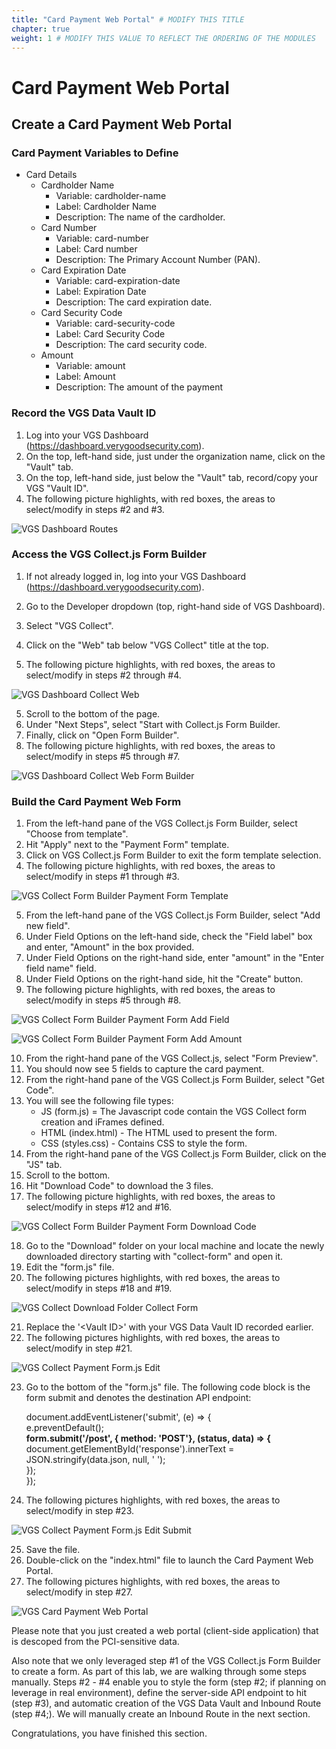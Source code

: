 ```yaml
---
title: "Card Payment Web Portal" # MODIFY THIS TITLE
chapter: true
weight: 1 # MODIFY THIS VALUE TO REFLECT THE ORDERING OF THE MODULES
---
```


# Card Payment Web Portal <!-- MODIFY THIS HEADING -->

## Create a Card Payment Web Portal <!-- MODIFY THIS SUBHEADING -->

### Card Payment Variables to Define

* Card Details  
	* Cardholder Name  
		* Variable: cardholder-name  
		* Label: Cardholder Name  
		* Description: The name of the cardholder.  
	* Card Number  
		* Variable: card-number  
		* Label: Card number  
		* Description: The Primary Account Number (PAN).  
	* Card Expiration Date  
		* Variable: card-expiration-date  
		* Label: Expiration Date  
		* Description: The card expiration date.  
	* Card Security Code  
		* Variable: card-security-code  
		* Label: Card Security Code  
		* Description: The card security code.  
	* Amount  
		* Variable: amount  
		* Label: Amount  
		* Description: The amount of the payment  


### Record the VGS Data Vault ID  
1) Log into your VGS Dashboard (https://dashboard.verygoodsecurity.com).  
2) On the top, left-hand side, just under the organization name, click on the "Vault" tab.  
3) On the top, left-hand side, just below the "Vault" tab, record/copy your VGS "Vault ID".  
4) The following picture highlights, with red boxes, the areas to select/modify in steps #2 and #3.  

![VGS Dashboard Routes](/images/vgs-dashboard-copy-vault-id.jpg)  

### Access the VGS Collect.js Form Builder  

1) If not already logged in, log into your VGS Dashboard (https://dashboard.verygoodsecurity.com). 

2) Go to the Developer dropdown (top, right-hand side of VGS Dashboard).  
3) Select "VGS Collect".  
4) Click on the "Web" tab below "VGS Collect" title at the top.  
5) The following picture highlights, with red boxes, the areas to select/modify in steps #2 through #4.  

![VGS Dashboard Collect Web](/images/vgs-dashboard-collect-web.jpg)  

5) Scroll to the bottom of the page.  
6) Under "Next Steps", select "Start with Collect.js Form Builder.  
7) Finally, click on "Open Form Builder".  
8) The following picture highlights, with red boxes, the areas to select/modify in steps #5 through #7.  

![VGS Dashboard Collect Web Form Builder](/images/vgs-dashboard-collect-web-form-builder.jpg)  

### Build the Card Payment Web Form  

1) From the left-hand pane of the VGS Collect.js Form Builder, select "Choose from template".  
2) Hit "Apply" next to the "Payment Form" template.   
3) Click on VGS Collect.js Form Builder to exit the form template selection.  
4) The following picture highlights, with red boxes, the areas to select/modify in steps #1 through #3.  

![VGS Collect Form Builder Payment Form Template](/images/vgs-collect-form-builder-payment-form-template.jpg)    

5) From the left-hand pane of the VGS Collect.js Form Builder, select "Add new field".  
6) Under Field Options on the left-hand side, check the "Field label" box and enter, "Amount" in the box provided.  
7) Under Field Options on the right-hand side, enter "amount" in the "Enter field name" field.  
8) Under Field Options on the right-hand side, hit the "Create" button.  
9) The following picture highlights, with red boxes, the areas to select/modify in steps #5 through #8.  

![VGS Collect Form Builder Payment Form Add Field](/images/vgs-collect-form-builder-payment-form-add-field.jpg)  

![VGS Collect Form Builder Payment Form Add Amount](/images/vgs-collect-form-builder-payment-form-add-amount.jpg)  

10) From the right-hand pane of the VGS Collect.js, select "Form Preview".  
11) You should now see 5 fields to capture the card payment.  
12) From the right-hand pane of the VGS Collect.js Form Builder, select "Get Code".  
13) You will see the following file types:  
	* JS (form.js) = The Javascript code contain the VGS Collect form creation and iFrames defined.
	* HTML (index.html) - The HTML used to present the form.  
	* CSS (styles.css) - Contains CSS to style the form.  
14) From the right-hand pane of the VGS Collect.js Form Builder, click on the "JS" tab.
15) Scroll to the bottom.  
16) Hit "Download Code" to download the 3 files.  
17) The following picture highlights, with red boxes, the areas to select/modify in steps #12 and #16.  

![VGS Collect Form Builder Payment Form Download Code](/images/vgs-collect-form-builder-payment-form-download-code.jpg)  

18) Go to the "Download" folder on your local machine and locate the newly downloaded directory starting with "collect-form" and open it.  
19) Edit the "form.js" file.  
20) The following pictures highlights, with red boxes, the areas to select/modify in steps #18 and #19.

![VGS Collect Download Folder Collect Form](/images/vgs-collect-download-folder-collect-form.jpg)  

21) Replace the '\<Vault ID\>' with your VGS Data Vault ID recorded earlier.  
22) The following pictures highlights, with red boxes, the areas to select/modify in step #21.

![VGS Collect Payment Form.js Edit](/images/vgs-collect-payment-form-js-edit.jpg)  

23) Go to the bottom of the "form.js" file. The following code block is the form submit and denotes the destination API endpoint:  

	document.addEventListener('submit', (e) => {  
		e.preventDefault();  
		**form.submit('/post', { method: 'POST'}, (status, data) => {**  
		document.getElementById('response').innerText = JSON.stringify(data.json, null, ' ');  
		});  
	});  

24) The following pictures highlights, with red boxes, the areas to select/modify in step #23.

![VGS Collect Payment Form.js Edit Submit](/images/vgs-collect-payment-form-js-edit-submit.jpg)  

25) Save the file.  
26) Double-click on the "index.html" file to launch the Card Payment Web Portal.  
27) The following pictures highlights, with red boxes, the areas to select/modify in step #27.  

![VGS Card Payment Web Portal](/images/vgs-card-payment-web-portal.png)  

 
Please note that you just created a web portal (client-side application) that is descoped from the PCI-sensitive data.
  
Also note that we only leveraged step #1 of the VGS Collect.js Form Builder to create a form. As part of this lab, we are walking through some steps manually. Steps #2 - #4 enable you to style the form (step #2; if planning on leverage in real environment), define the server-side API endpoint to hit (step #3), and automatic creation of the VGS Data Vault and Inbound Route (step #4;). We will manually create an Inbound Route in the next section.  
  
  
Congratulations, you have finished this section.  
